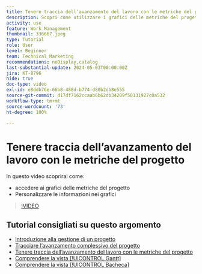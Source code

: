 ```yaml
---
title: Tenere traccia dell’avanzamento del lavoro con le metriche del progetto
description: Scopri come utilizzare i grafici delle metriche del progetto per tenere traccia dell’avanzamento del lavoro del progetto in  [!DNL  Workfront].
activity: use
feature: Work Management
thumbnail: 336667.jpeg
type: Tutorial
role: User
level: Beginner
team: Technical Marketing
recommendations: noDisplay,catalog
last-substantial-update: 2024-05-03T00:00:00Z
jira: KT-8796
hide: true
doc-type: video
exl-id: e8ddb76e-66b8-488d-b774-d80b2db8e555
source-git-commit: d17df7162ccaab6b62db34209f50131927c0a532
workflow-type: tm+mt
source-wordcount: '73'
ht-degree: 100%

---
```


# Tenere traccia dell’avanzamento del lavoro con le metriche del progetto

In questo video scoprirai come:

* accedere ai grafici delle metriche del progetto
* Personalizzare le informazioni nei grafici

>[!VIDEO](https://video.tv.adobe.com/v/3439178/?quality=12&learn=on&enablevpops&captions=ita)

## Tutorial consigliati su questo argomento

* [Introduzione alla gestione di un progetto](/help/manage-work/projects/getting-started-manage-a-project.md)
* [Tracciare l’avanzamento complessivo del progetto](/help/manage-work/projects/track-overall-project-progress.md)
* [Tenere traccia dell’avanzamento del lavoro con le metriche del progetto](/help/manage-work/projects/track-work-progress-with-project-metrics.md)
* [Comprendere la vista [!UICONTROL Gantt]](/help/manage-work/projects/understand-the-gantt-view.md)
* [Comprendere la vista [!UICONTROL Bacheca]](/help/manage-work/projects/understand-the-board-view.md)

